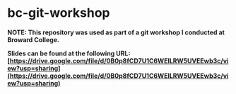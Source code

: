 # bc-git-workshop

**NOTE: This repository was used as part of a git workshop I conducted at Broward College.**

**Slides can be found at the following URL: [https://drive.google.com/file/d/0B0p8fCD7U1C6WElLRW5UVEEwb3c/view?usp=sharing](https://drive.google.com/file/d/0B0p8fCD7U1C6WElLRW5UVEEwb3c/view?usp=sharing)**
